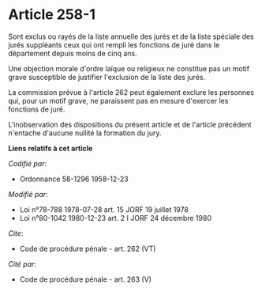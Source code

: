 # Article 258-1

Sont exclus ou rayés de la liste annuelle des jurés et de la liste spéciale des jurés suppléants ceux qui ont rempli les
fonctions de juré dans le département depuis moins de cinq ans. 

Une objection morale d'ordre laïque ou religieux ne constitue pas un motif grave susceptible de justifier l'exclusion de la
liste des jurés. 

La commission prévue à l'article 262 peut également exclure les personnes qui, pour un motif grave, ne paraissent pas en
mesure d'exercer les fonctions de juré. 

L'inobservation des dispositions du présent article et de l'article précédent n'entache d'aucune nullité la formation du
jury.

**Liens relatifs à cet article**

_Codifié par_:

  - Ordonnance 58-1296 1958-12-23

_Modifié par_:

  - Loi n°78-788 1978-07-28 art. 15 JORF 19 juillet 1978
  - Loi n°80-1042 1980-12-23 art. 2 I JORF 24 décembre 1980

_Cite_:

  - Code de procédure pénale - art. 262 (VT)

_Cité par_:

  - Code de procédure pénale - art. 263 (V)
